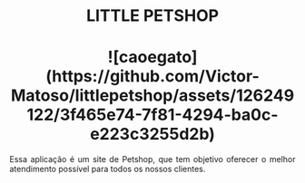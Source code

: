 <h1 align="center"> LITTLE PETSHOP </h1>

<h1 align="center">![caoegato](https://github.com/Victor-Matoso/littlepetshop/assets/126249122/3f465e74-7f81-4294-ba0c-e223c3255d2b)</h1>


<p align="justify"> Essa aplicação é um site de Petshop, que tem objetivo oferecer o melhor atendimento possível para todos os nossos clientes.
 </p>

